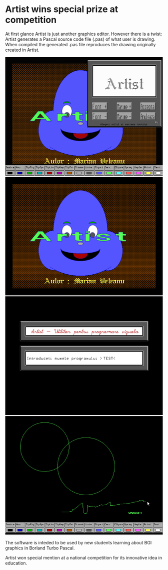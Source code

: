 Artist wins special prize at competition
========================================

At first glance Artist is just another graphics editor. 
However there is a twist: Artist generates a Pascal source code file (.pas) of what user is drawing.
When compiled the generated .pas file reproduces the drawing originally created in Artist.

![](/img/posts/vmasoft/artist.png)
![](/img/posts/vmasoft/artist01.png)
![](/img/posts/vmasoft/artist02.png)
![](/img/posts/vmasoft/artist03.png)

The software is inteded to be used by new students learning about BGI graphics in Borland Turbo Pascal.

Artist won special mention at a national competition for its innovative idea in education.
